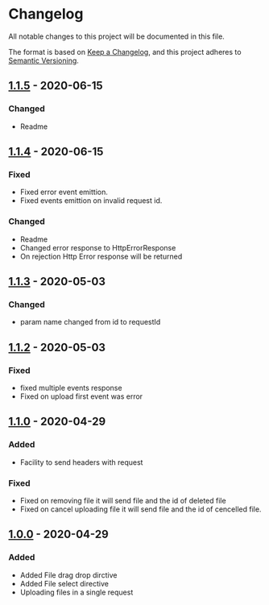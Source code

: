 # Changelog

All notable changes to this project will be documented in this file.

The format is based on [Keep a Changelog](https://keepachangelog.com/en/1.0.0/), and this project adheres to [Semantic Versioning](https://semver.org/spec/v2.0.0.html).

## [1.1.5] - 2020-06-15

### Changed
- Readme

## [1.1.4] - 2020-06-15

### Fixed
- Fixed error event emittion.
- Fixed events emittion on invalid request id.

### Changed
- Readme
- Changed error response to HttpErrorResponse
- On rejection Http Error response will be returned

## [1.1.3] - 2020-05-03

### Changed
- param name changed from id to requestId

## [1.1.2] - 2020-05-03

### Fixed
- fixed multiple events response
- Fixed on upload first event was error

## [1.1.0] - 2020-04-29

### Added

- Facility to send headers with request

### Fixed
- Fixed on removing file it will send file and the id of deleted file
- Fixed on cancel uploading file it will send file and the id of cencelled file.

## [1.0.0] - 2020-04-29

### Added

- Added File drag drop dirctive 
- Added File select directive
- Uploading files in a single request

[1.1.5]: https://github.com/jayprajapati857/ngx-uploader-directive/compare/1.1.4...1.1.5
[1.1.4]: https://github.com/jayprajapati857/ngx-uploader-directive/compare/1.1.3...1.1.4
[1.1.3]: https://github.com/jayprajapati857/ngx-uploader-directive/compare/1.1.2...1.1.3
[1.1.2]: https://github.com/jayprajapati857/ngx-uploader-directive/compare/1.1.0...1.1.2
[1.1.0]: https://github.com/jayprajapati857/ngx-uploader-directive/compare/1.0.0...1.1.0
[1.0.0]: https://github.com/jayprajapati857/ngx-uploader-directive/releases/tag/1.0.0
